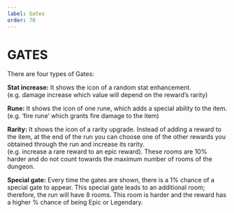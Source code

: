 ```yaml
---
label: Gates
order: 70
---
```

# GATES

There are four types of Gates:

**Stat increase:** It shows the icon of a random stat enhancement.     
(e.g. damage increase which value will depend on the reward’s rarity)

**Rune:** It shows the icon of one rune, which adds a special ability to the item.  
(e.g. ‘fire rune’ which grants fire damage to the item)

**Rarity:** It shows the icon of a rarity upgrade. Instead of adding a reward to the item, at the end of the run you can choose one of the other rewards you obtained through the run and increase its rarity.   
(e.g. increase a rare reward to an epic reward). These rooms are 10% harder and do not count towards the maximum number of rooms of the dungeon.

**Special gate:** Every time the gates are shown, there is a 1% chance of a special gate to appear. This special gate leads to an additional room; therefore, the run will have 8 rooms. This room is harder and the reward has a higher % chance of being Epic or Legendary.
